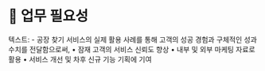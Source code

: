 # 💼 업무 필요성

텍스트: - 공장 찾기 서비스의 실제 활용 사례를 통해 고객의 성공 경험과 구체적인 성과 수치를 전달함으로써,
• 잠재 고객의 서비스 신뢰도 향상
• 내부 및 외부 마케팅 자료로 활용
• 서비스 개선 및 차후 신규 기능 기획에 기여